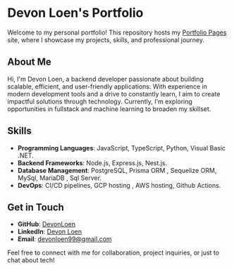 # Devon Loen's Portfolio

Welcome to my personal portfolio! This repository hosts my [Portfolio Pages](https://devonloen.github.io/my-portfolio/) site, where I showcase my projects, skills, and professional journey.

## About Me

Hi, I'm Devon Loen, a backend developer passionate about building scalable, efficient, and user-friendly applications. With experience in modern development tools and a drive to constantly learn, I aim to create impactful solutions through technology. Currently, I'm exploring opportunities in fullstack and machine learning to broaden my skillset.

## Skills

- **Programming Languages**: JavaScript, TypeScript, Python, Visual Basic .NET.
- **Backend Frameworks**: Node.js, Express.js, Nest.js.
- **Database Management**: PostgreSQL, Prisma ORM , Sequelize ORM, MySql, MariaDB , Sql Server.
- **DevOps**: CI/CD pipelines, GCP hosting , AWS hosting, Github Actions.

## Get in Touch

- **GitHub**: [DevonLoen](https://github.com/DevonLoen)
- **LinkedIn**: [Devon Loen](https://www.linkedin.com/in/devon-loen-a67513326/)
- **Email**: [devonloen99@gmail.com](mailto:devonloen99@gmail.com)

Feel free to connect with me for collaboration, project inquiries, or just to chat about tech!